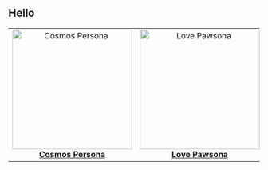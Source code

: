 ## Hello 


<table>
  <tr>
    <td align="center">
      <a href="https://iseej.github.io/CosmosPersona/">
        <img src="IseeJ/CosmosPersona/9f72ce16d374174aeff7ea6f5f85d09fccdad649/images/main.gif" width="240" height="240" alt="Cosmos Persona"><br>
        <strong>Cosmos Persona</strong>
      </a>
    </td>
    <td align="center">
      <a href="https://iseej.github.io/LovePawsona/">
        <img src="https://raw.githubusercontent.com/IseeJ/LovePawsona/7388eda7dfbb1e3d681ab03ddf993d8296d140c9/IMG/front1.gif" width="240" height="240" alt="Love Pawsona"><br>
        <strong>Love Pawsona</strong>
      </a>
    </td>
  </tr>
</table>




<!--[![Alt Text](https://raw.githubusercontent.com/IseeJ/Card/c329e8d9ba9a33b87d09ceee8bb03866b91cd3a8/C.PNG)](https://iseej.github.io/Card/)>




<!--- [Cosmos Persona](https://iseej.github.io/CosmosPersona/)
- [Love Pawsona](https://iseej.github.io/LovePawsona/)

![toplang](https://github-readme-stats.vercel.app/api/top-langs/?username=IseeJ&layout=donut&hide=Jupyter%20Notebook,%20GLSL)-->





<!--
**IseeJ/IseeJ** is a ✨ _special_ ✨ repository because its `README.md` (this file) appears on your GitHub profile.

Here are some ideas to get you started:

- 🔭 I’m currently working on ...
- 🌱 I’m currently learning ...
- 👯 I’m looking to collaborate on ...
- 🤔 I’m looking for help with ...
- 💬 Ask me about ...
- 📫 How to reach me: ...
- 😄 Pronouns: ...
- ⚡ Fun fact: ...
-->

